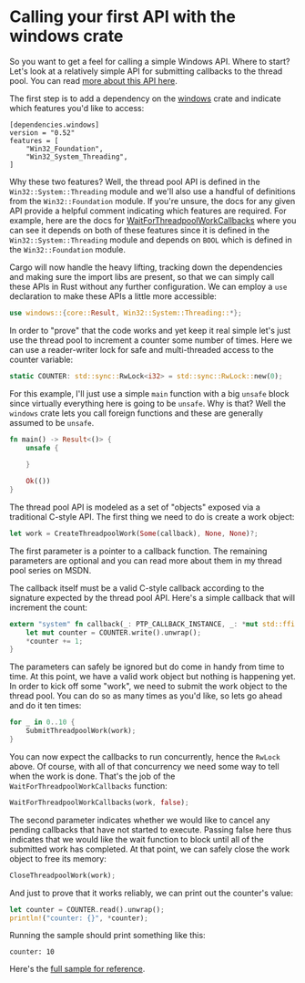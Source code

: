 # Calling your first API with the windows crate

So you want to get a feel for calling a simple Windows API. Where to start? Let's look at a relatively simple API for submitting callbacks to the thread pool. You can read [more about this API here](https://learn.microsoft.com/en-us/archive/msdn-magazine/2011/august/windows-with-c-the-windows-thread-pool-and-work).

The first step is to add a dependency on the [windows](https://crates.io/crates/windows) crate and indicate which features you'd like to access:

```
[dependencies.windows]
version = "0.52"
features = [
    "Win32_Foundation",
    "Win32_System_Threading",
]
```

Why these two features? Well, the thread pool API is defined in the `Win32::System::Threading` module and we'll also use a handful of definitions from the `Win32::Foundation` module. If you're unsure, the docs for any given API provide a helpful comment indicating which features are required. For example, here are the docs for [WaitForThreadpoolWorkCallbacks](https://microsoft.github.io/windows-docs-rs/doc/windows/Win32/System/Threading/fn.WaitForThreadpoolWorkCallbacks.html) where you can see it depends on both of these features since it is defined in the `Win32::System::Threading` module and depends on `BOOL` which is defined in the `Win32::Foundation` module.

Cargo will now handle the heavy lifting, tracking down the dependencies and making sure the import libs are present, so that we can simply call these APIs in Rust without any further configuration. We can employ a `use` declaration to make these APIs a little more accessible:

```rust
use windows::{core::Result, Win32::System::Threading::*};
```

In order to "prove" that the code works and yet keep it real simple let's just use the thread pool to increment a counter some number of times. Here we can use a reader-writer lock for safe and multi-threaded access to the counter variable:  

```rust
static COUNTER: std::sync::RwLock<i32> = std::sync::RwLock::new(0);
```

For this example, I'll just use a simple `main` function with a big `unsafe` block since virtually everything here is going to be `unsafe`. Why is that? Well the `windows` crate lets you call foreign functions and these are generally assumed to be `unsafe`. 

```rust
fn main() -> Result<()> {
    unsafe {
        
    }

    Ok(())
}
```

The thread pool API is modeled as a set of "objects" exposed via a traditional C-style API. The first thing we need to do is create a work object:

```rust
let work = CreateThreadpoolWork(Some(callback), None, None)?;
```

The first parameter is a pointer to a callback function. The remaining parameters are optional and you can read more about them in my thread pool series on MSDN.

The callback itself must be a valid C-style callback according to the signature expected by the thread pool API. Here's a simple callback that will increment the count:

```rust
extern "system" fn callback(_: PTP_CALLBACK_INSTANCE, _: *mut std::ffi::c_void, _: PTP_WORK) {
    let mut counter = COUNTER.write().unwrap();
    *counter += 1;
}
```

The parameters can safely be ignored but do come in handy from time to time. At this point, we have a valid work object but nothing is happening yet. In order to kick off some "work", we need to submit the work object to the thread pool. You can do so as many times as you'd like, so lets go ahead and do it ten times:

```rust
for _ in 0..10 {
    SubmitThreadpoolWork(work);
}
```

You can now expect the callbacks to run concurrently, hence the `RwLock` above. Of course, with all of that concurrency we need some way to tell when the work is done. That's the job of the `WaitForThreadpoolWorkCallbacks` function:

```rust
WaitForThreadpoolWorkCallbacks(work, false);
```

The second parameter indicates whether we would like to cancel any pending callbacks that have not started to execute. Passing false here thus indicates that we would like the wait function to block until all of the submitted work has completed. At that point, we can safely close the work object to free its memory:

```rust
CloseThreadpoolWork(work);
```

And just to prove that it works reliably, we can print out the counter's value:

```rust
let counter = COUNTER.read().unwrap();
println!("counter: {}", *counter);
```

Running the sample should print something like this:

```
counter: 10
```

Here's the [full sample for reference](https://github.com/microsoft/windows-rs/blob/master/crates/samples/windows/thread_pool_work/src/main.rs).
